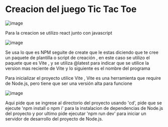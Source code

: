 # Creacion del juego Tic Tac Toe

![image](https://github.com/user-attachments/assets/75e3082b-28b7-4cde-82ce-460ff831b60b)

Para la creacion se utilizo react junto con javascript 

![image](https://github.com/user-attachments/assets/489e9055-c49f-4ca0-bf4f-307926b7c604)

Se usa lo que es NPM seguite de create que le estas diciendo que te cree un paquete
de plantilla o script de creación , en este caso se utilizo el paquete que es Vite , y se utiliza 
@latest para indicar que se utilice la version mas reciente de Vite y lo siguiente es el nombre del programa

Para inicializar el proyecto utilice Vite , Vite es una herramienta que require de Node.js, 
pero tiene que ser una versión alta para funcione

![image](https://github.com/user-attachments/assets/49bdb615-d30c-4159-945e-3e9b9303ec0e)

Aqui pide que se ingrese al directorio del proyecto usando 'cd',
pide que se ejecute 'npm install o npm i' para la instalacion de dependencias de Node.js
del proyecto y por ultimo pide ejecutar 'npm run dev' para iniciar un servidor de
desarrollo del proyecto de Node.js.



